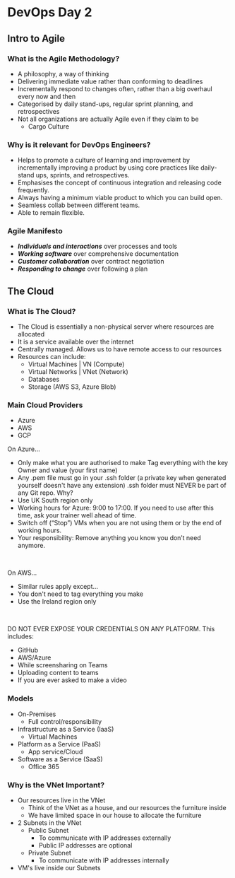# DevOps Day 2

## Intro to Agile

### What is the Agile Methodology?

* A philosophy, a way of thinking
* Delivering immediate value rather than conforming to deadlines
* Incrementally respond to changes often, rather than a big overhaul every now and then
* Categorised by daily stand-ups, regular sprint planning, and retrospectives
* Not all organizations are actually Agile even if they claim to be
  * Cargo Culture

### Why is it relevant for DevOps Engineers?

* Helps to promote a culture of learning and improvement by incrementally improving a product by using core practices like daily-stand ups, sprints, and retrospectives.
* Emphasises the concept of continuous integration and releasing code frequently.
* Always having a minimum viable product to which you can build open.
*  Seamless collab between different teams.
*  Able to remain flexible.

### Agile Manifesto

* ***Individuals and interactions*** over processes and tools
* ***Working software*** over comprehensive documentation
* ***Customer collaboration*** over contract negotiation 
* ***Responding to change*** over following a plan

## The Cloud

### What is The Cloud?

* The Cloud is essentially a non-physical server where resources are allocated
* It is a service available over the internet
* Centrally managed. Allows us to have remote access to our resources
* Resources can include:
  * Virtual Machines | VN (Compute)
  * Virtual Networks | VNet (Network)
  * Databases
  * Storage (AWS S3, Azure Blob)

### Main Cloud Providers

* Azure
* AWS
* GCP

On Azure... 

* Only make what you are authorised to make 
Tag everything with the key Owner and value (your first name) 
* Any .pem file must go in your .ssh folder (a private key when generated yourself doesn't have any extension) 
.ssh folder must NEVER be part of any Git repo. Why? 
* Use UK South region only 
* Working hours for Azure: 9:00 to 17:00. If you need to use after this time, ask your trainer well ahead of time. 
* Switch off (“Stop”) VMs when you are not using them or by the end of working hours. 
* Your responsibility: Remove anything you know you don’t need anymore. 

<br>

On AWS... 

* Similar rules apply except... 
* You don't need to tag everything you make 
* Use the Ireland region only 

<br>

DO NOT EVER EXPOSE YOUR CREDENTIALS ON ANY PLATFORM. This includes: 

* GitHub 
* AWS/Azure 
* While screensharing on Teams 
* Uploading content to teams 
* If you are ever asked to make a video 

### Models

* On-Premises
  * Full control/responsibility
* Infrastructure as a Service (IaaS)
  * Virtual Machines
* Platform as a Service (PaaS)
  * App service/Cloud
* Software as a Service (SaaS)
  * Office 365

### Why is the VNet Important?

* Our resources live in the VNet
  * Think of the VNet as a house, and our resources the furniture inside
  * We have limited space in our house to allocate the furniture
* 2 Subnets in the VNet
  * Public Subnet
    * To communicate with IP addresses externally
    * Public IP addresses are optional
  * Private Subnet
    * To communicate with IP addresses internally
* VM's live inside our Subnets